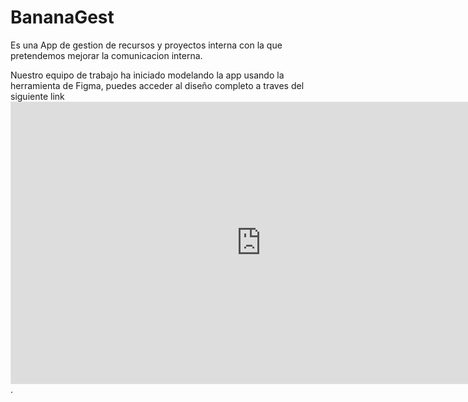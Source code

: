 # BananaGest
Es una App de gestion de recursos y proyectos interna con la que pretendemos mejorar la comunicacion interna.

Nuestro equipo de trabajo ha iniciado modelando la app usando la herramienta de Figma, puedes acceder al diseño completo a traves del siguiente link <iframe style="border: 1px solid rgba(0, 0, 0, 0.1);" width="800" height="450" src="https://www.figma.com/embed?embed_host=share&url=https%3A%2F%2Fwww.figma.com%2Ffile%2FFb6ynRSSM274aLflsHzUBt%2FPagina-web-fullstack%3Fnode-id%3D0%253A1%26t%3DvjyQStJPpie8xNJ6-1" allowfullscreen></iframe>.

